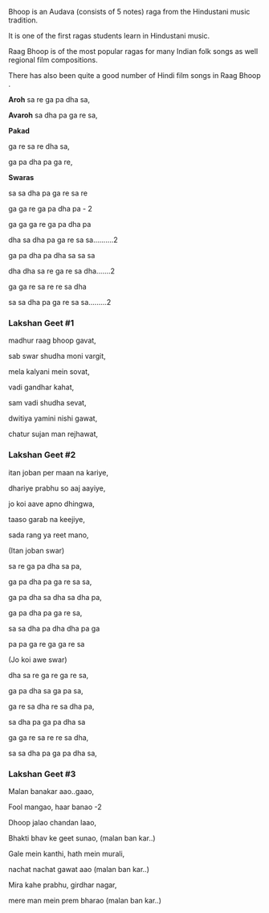 Bhoop is an Audava (consists of 5 notes)  raga from the Hindustani music tradition.

It is one of the first ragas students learn in Hindustani music.

Raag Bhoop is of the most popular ragas for many Indian folk songs as well regional film compositions.

There has also been quite a good number of Hindi film songs in Raag Bhoop .

**Aroh**
sa re ga pa dha sa,

**Avaroh**
sa dha pa ga re sa,

**Pakad**

ga re sa re dha sa,

ga pa dha pa ga re,

**Swaras**

sa sa dha pa ga re sa re

ga ga re ga pa dha pa - 2

ga ga ga re ga pa dha pa

dha sa dha pa ga re sa sa..........2

ga pa dha pa dha sa sa sa

dha dha sa re ga re sa dha.......2

ga ga re sa re re sa dha

sa sa dha pa ga re sa sa.........2


### Lakshan Geet #1

madhur raag bhoop gavat,

sab swar shudha moni vargit,

mela kalyani mein sovat,

vadi gandhar kahat,

sam vadi shudha sevat,

dwitiya yamini nishi gawat,

chatur sujan man rejhawat,


### Lakshan Geet #2

itan joban per maan na kariye,

dhariye prabhu so aaj aayiye,

jo koi aave apno dhingwa,

taaso garab na keejiye,

sada rang ya reet mano,

(Itan joban swar)

sa re ga pa dha sa pa,

ga pa dha pa ga re sa sa,

ga pa dha sa dha sa dha pa,

ga pa dha pa ga re sa,

sa sa dha pa dha dha pa ga

pa pa ga re ga ga re sa

(Jo koi awe swar)

dha sa re ga re ga re sa,

ga pa dha sa ga pa sa,

ga re sa dha re sa dha pa,

sa dha pa ga pa dha sa

ga ga re sa re re sa dha,

sa sa dha pa ga pa dha sa,


### Lakshan Geet #3

Malan banakar aao..gaao,

Fool mangao, haar banao -2

Dhoop jalao chandan laao,

Bhakti bhav ke geet sunao, (malan ban kar..)

Gale mein kanthi, hath mein murali,

nachat nachat gawat aao (malan ban kar..)

Mira kahe prabhu, girdhar nagar,

mere man mein prem bharao (malan ban kar..)
